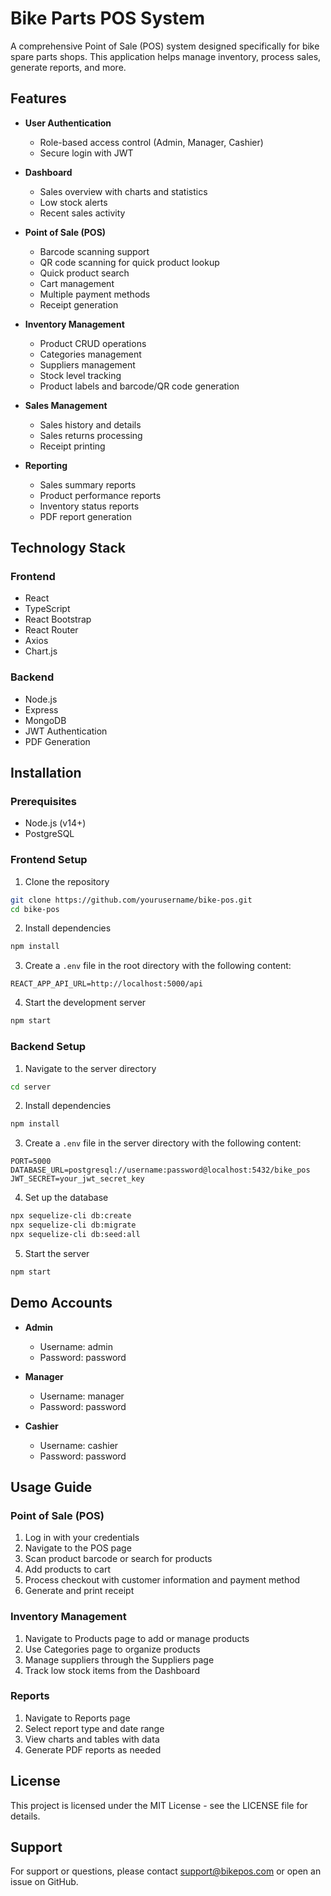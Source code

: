 # Bike Parts POS System

A comprehensive Point of Sale (POS) system designed specifically for bike spare parts shops. This application helps manage inventory, process sales, generate reports, and more.

## Features

- **User Authentication**
  - Role-based access control (Admin, Manager, Cashier)
  - Secure login with JWT

- **Dashboard**
  - Sales overview with charts and statistics
  - Low stock alerts
  - Recent sales activity

- **Point of Sale (POS)**
  - Barcode scanning support
  - QR code scanning for quick product lookup
  - Quick product search
  - Cart management
  - Multiple payment methods
  - Receipt generation

- **Inventory Management**
  - Product CRUD operations
  - Categories management
  - Suppliers management
  - Stock level tracking
  - Product labels and barcode/QR code generation

- **Sales Management**
  - Sales history and details
  - Sales returns processing
  - Receipt printing

- **Reporting**
  - Sales summary reports
  - Product performance reports
  - Inventory status reports
  - PDF report generation

## Technology Stack

### Frontend
- React
- TypeScript
- React Bootstrap
- React Router
- Axios
- Chart.js

### Backend
- Node.js
- Express
- MongoDB
- JWT Authentication
- PDF Generation

## Installation

### Prerequisites
- Node.js (v14+)
- PostgreSQL

### Frontend Setup

1. Clone the repository
```bash
git clone https://github.com/yourusername/bike-pos.git
cd bike-pos
```

2. Install dependencies
```bash
npm install
```

3. Create a `.env` file in the root directory with the following content:
```
REACT_APP_API_URL=http://localhost:5000/api
```

4. Start the development server
```bash
npm start
```

### Backend Setup

1. Navigate to the server directory
```bash
cd server
```

2. Install dependencies
```bash
npm install
```

3. Create a `.env` file in the server directory with the following content:
```
PORT=5000
DATABASE_URL=postgresql://username:password@localhost:5432/bike_pos
JWT_SECRET=your_jwt_secret_key
```

4. Set up the database
```bash
npx sequelize-cli db:create
npx sequelize-cli db:migrate
npx sequelize-cli db:seed:all
```

5. Start the server
```bash
npm start
```

## Demo Accounts

- **Admin**
  - Username: admin
  - Password: password

- **Manager**
  - Username: manager
  - Password: password

- **Cashier**
  - Username: cashier
  - Password: password

## Usage Guide

### Point of Sale (POS)
1. Log in with your credentials
2. Navigate to the POS page
3. Scan product barcode or search for products
4. Add products to cart
5. Process checkout with customer information and payment method
6. Generate and print receipt

### Inventory Management
1. Navigate to Products page to add or manage products
2. Use Categories page to organize products
3. Manage suppliers through the Suppliers page
4. Track low stock items from the Dashboard

### Reports
1. Navigate to Reports page
2. Select report type and date range
3. View charts and tables with data
4. Generate PDF reports as needed

## License

This project is licensed under the MIT License - see the LICENSE file for details.

## Support

For support or questions, please contact support@bikepos.com or open an issue on GitHub.
